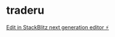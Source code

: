 # traderu

[Edit in StackBlitz next generation editor ⚡️](https://stackblitz.com/~/github.com/karyboy/traderu)